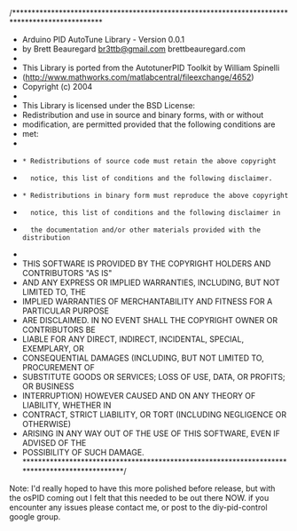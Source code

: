 /***********************************************************************************************
 * Arduino PID AutoTune Library - Version 0.0.1
 * by Brett Beauregard <br3ttb@gmail.com> brettbeauregard.com
 *
 * This Library is ported from the AutotunerPID Toolkit by William Spinelli
 * (http://www.mathworks.com/matlabcentral/fileexchange/4652) 
 * Copyright (c) 2004
 *
 * This Library is licensed under the BSD License:
 * Redistribution and use in source and binary forms, with or without 
 * modification, are permitted provided that the following conditions are 
 * met:
 * 
 *     * Redistributions of source code must retain the above copyright 
 *       notice, this list of conditions and the following disclaimer.
 *     * Redistributions in binary form must reproduce the above copyright 
 *       notice, this list of conditions and the following disclaimer in 
 *       the documentation and/or other materials provided with the distribution
 *       
 * THIS SOFTWARE IS PROVIDED BY THE COPYRIGHT HOLDERS AND CONTRIBUTORS "AS IS" 
 * AND ANY EXPRESS OR IMPLIED WARRANTIES, INCLUDING, BUT NOT LIMITED TO, THE 
 * IMPLIED WARRANTIES OF MERCHANTABILITY AND FITNESS FOR A PARTICULAR PURPOSE 
 * ARE DISCLAIMED. IN NO EVENT SHALL THE COPYRIGHT OWNER OR CONTRIBUTORS BE 
 * LIABLE FOR ANY DIRECT, INDIRECT, INCIDENTAL, SPECIAL, EXEMPLARY, OR 
 * CONSEQUENTIAL DAMAGES (INCLUDING, BUT NOT LIMITED TO, PROCUREMENT OF 
 * SUBSTITUTE GOODS OR SERVICES; LOSS OF USE, DATA, OR PROFITS; OR BUSINESS 
 * INTERRUPTION) HOWEVER CAUSED AND ON ANY THEORY OF LIABILITY, WHETHER IN 
 * CONTRACT, STRICT LIABILITY, OR TORT (INCLUDING NEGLIGENCE OR OTHERWISE) 
 * ARISING IN ANY WAY OUT OF THE USE OF THIS SOFTWARE, EVEN IF ADVISED OF THE 
 * POSSIBILITY OF SUCH DAMAGE.
 **********************************************************************************************/
 
 Note:  I'd really hoped to have this more polished before release, but with the
		osPID coming out I felt that this needed to be out there NOW.  if you 
		encounter any issues please contact me, or post to the diy-pid-control
		google group.